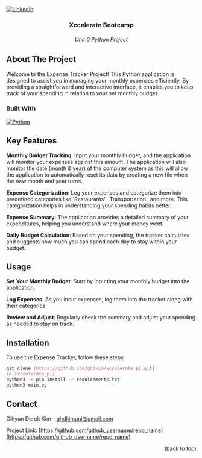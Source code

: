 <!-- Improved compatibility of back to top link: See: https://github.com/othneildrew/Best-README-Template/pull/73 -->
<a name="readme-top"></a>
<!--
*** Thanks for checking out the Best-README-Template. If you have a suggestion
*** that would make this better, please fork the repo and create a pull request
*** or simply open an issue with the tag "enhancement".
*** Don't forget to give the project a star!
*** Thanks again! Now go create something AMAZING! :D
-->



<!-- PROJECT SHIELDS -->
<!--
*** I'm using markdown "reference style" links for readability.
*** Reference links are enclosed in brackets [ ] instead of parentheses ( ).
*** See the bottom of this document for the declaration of the reference variables
*** for contributors-url, forks-url, etc. This is an optional, concise syntax you may use.
*** https://www.markdownguide.org/basic-syntax/#reference-style-links
-->

[![LinkedIn][linkedin-shield]][linkedin-url]


<h3 align="center">Xccelerate Bootcamp</h3>
<h6 align="center">Unit 0 Python Project</h6>

<!-- ABOUT THE PROJECT -->
## About The Project
Welcome to the Expense Tracker Project! This Python application is designed to assist you in managing your monthly expenses efficiently. By providing a straightforward and interactive interface, it enables you to keep track of your spending in relation to your set monthly budget.



### Built With
[![Python][Python-org]][Python-url]


<!-- Key Features -->
## Key Features
**Monthly Budget Tracking**: Input your monthly budget, and the application will monitor your expenses against this amount. The application will also monitor the date (month & year) of the computer system as this will allow the application to automatically reset its data by creating a new file when the new month and year turns. 


**Expense Categorization**: Log your expenses and categorize them into predefined categories like 'Restaurants', 'Transportation', and more. This categorization helps in understanding your spending habits better.


**Expense Summary**: The application provides a detailed summary of your expenditures, helping you understand where your money went.


**Daily Budget Calculation**: Based on your spending, the tracker calculates and suggests how much you can spend each day to stay within your budget.


<!-- USAGE EXAMPLES -->
## Usage

**Set Your Monthly Budget**: Start by inputting your monthly budget into the application.


**Log Expenses**: As you incur expenses, log them into the tracker along with their categories.


**Review and Adjust**: Regularly check the summary and adjust your spending as needed to stay on track.


<!-- Installation -->
## Installation

To use the Expense Tracker, follow these steps:

   ```sh
   git clone [https://github.com/ghdkim/xccelerate_p1.git]
cd [xccelerate_p1]
python3 -m pip install -r requirements.txt
python3 main.py
   ```

<!-- CONTACT -->
## Contact

Gihyun Derek Kim -  ghdkimuni@gmail.com

Project Link: [https://github.com/github_username/repo_name](https://github.com/github_username/repo_name)

<p align="right">(<a href="#readme-top">back to top</a>)</p>


<!-- MARKDOWN LINKS & IMAGES -->
<!-- https://www.markdownguide.org/basic-syntax/#reference-style-links -->
[linkedin-shield]: https://img.shields.io/badge/-LinkedIn-black.svg?style=for-the-badge&logo=linkedin&colorB=555
[linkedin-url]: https://www.linkedin.com/in/gihyun-derek-kim/
[Python-org]: https://img.shields.io/badge/Python-3776AB?style=for-the-badge&logo=python&logoColor=white
[Python-url]: https://www.python.org/